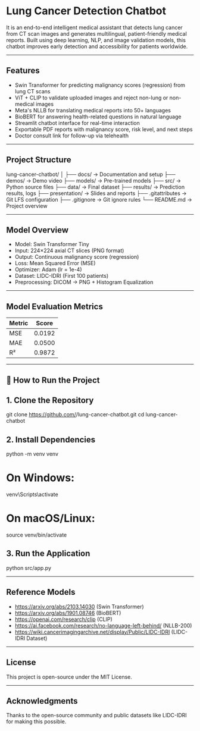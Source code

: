 
#  Lung Cancer Detection Chatbot

It is an end-to-end intelligent medical assistant that detects lung cancer from CT scan images and generates multilingual, patient-friendly medical reports. Built using deep learning, NLP, and image validation models, this chatbot improves early detection and accessibility for patients worldwide.

-----------------------------------------------------

## Features

- Swin Transformer for predicting malignancy scores (regression) from lung CT scans  
- ViT + CLIP to validate uploaded images and reject non-lung or non-medical images  
- Meta's NLLB for translating medical reports into 50+ languages  
- BioBERT for answering health-related questions in natural language  
- Streamlit chatbot interface for real-time interaction  
- Exportable PDF reports with malignancy score, risk level, and next steps  
- Doctor consult link for follow-up via telehealth

---------------------------------------------------------

## Project Structure

lung-cancer-chatbot/
│
├── docs/ → Documentation and setup
├── demos/ → Demo video
├── models/ → Pre-trained models
├── src/ → Python source files
├── data/ → Final dataset
├── results/ → Prediction results, logs
├── presentation/ → Slides and reports
├── .gitattributes → Git LFS configuration
├── .gitignore → Git ignore rules
└── README.md → Project overview 


---------------------------------------------------------

## Model Overview

- Model: Swin Transformer Tiny  
- Input: 224×224 axial CT slices (PNG format)  
- Output: Continuous malignancy score (regression)  
- Loss: Mean Squared Error (MSE)  
- Optimizer: Adam (lr = 1e-4)  
- Dataset: LIDC-IDRI (First 100 patients)  
- Preprocessing: DICOM → PNG + Histogram Equalization
-----------------------------------------------------------

## Model Evaluation Metrics 

| Metric | Score     |
|--------|-----------|
| MSE    | 0.0192    |
| MAE    | 0.0500    |
| R²     | 0.9872    |


---------------------------------------------------------

## 🚀 How to Run the Project

## 1. Clone the Repository 

git clone https://github.com/<your-username>/lung-cancer-chatbot.git
cd lung-cancer-chatbot


## 2. Install Dependencies 

python -m venv venv
# On Windows:
venv\Scripts\activate
# On macOS/Linux:
source venv/bin/activate

## 3. Run the Application 

python src/app.py


---------------------------------------------------------

## Reference Models

- https://arxiv.org/abs/2103.14030 (Swin Transformer)
- https://arxiv.org/abs/1901.08746 (BioBERT)
- https://openai.com/research/clip (CLIP)
- https://ai.facebook.com/research/no-language-left-behind/ (NLLB-200)
- https://wiki.cancerimagingarchive.net/display/Public/LIDC-IDRI (LIDC-IDRI Dataset)

----------------------------------------------------

## License

This project is open-source under the MIT License.

----------------------------------------------------


## Acknowledgments

Thanks to the open-source community and public datasets like LIDC-IDRI for making this possible.
